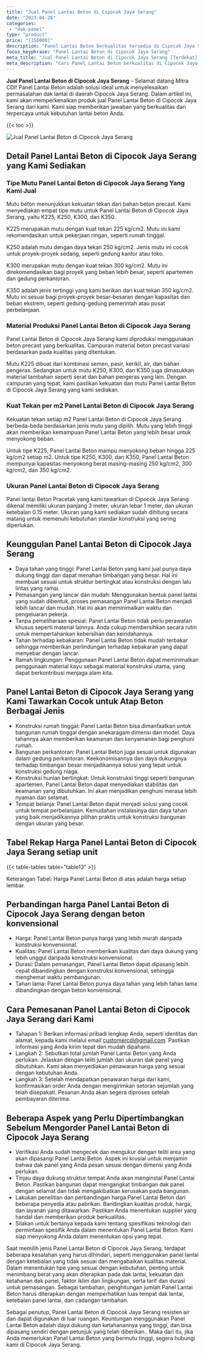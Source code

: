```yaml
---
title: "Jual Panel Lantai Beton di Cipocok Jaya Serang"
date: "2023-04-28"
categories:
 - "dak-panel"
type: "product"
price: "[150000]"
description: "Panel Lantai Beton berkualitas tersedia di Cipocok Jaya Serang. Solusi ideal untuk proyek konstruksi dengan standar terbaik, Panel Lantai Beton memberikan kekuatan maksimal untuk lantai dak. Konsultasi gratis."
focus_keyphrase: "Panel Lantai Beton di Cipocok Jaya Serang"
meta_title: "Jual Panel Lantai Beton di Cipocok Jaya Serang [Terdekat] - CDI"
meta_description: "Cari Panel Lantai Beton berkualitas di Cipocok Jaya Serang?. Kami menyediakan Panel Lantai Beton premium untuk proyek konstruksi. Penawaran spesial hanya di sini."
---
```


**Jual Panel Lantai Beton di Cipocok Jaya Serang** – Selamat datang Mitra CDI! Panel Lantai Beton adalah solusi ideal untuk menyelesaikan permasalahan dak lantai di daerah Cipocok Jaya Serang. Dalam artikel ini, kami akan memperkenalkan produk jual Panel Lantai Beton di Cipocok Jaya Serang dari kami. Kami siap memberikan jawaban yang berkualitas dan terpercaya untuk kebutuhan lantai beton Anda.

{{< toc >}}

![Jual Panel Lantai Beton di Cipocok Jaya Serang](/images/dak-panel/dak-panel-13.jpg)

## Detail Panel Lantai Beton di Cipocok Jaya Serang yang Kami Sediakan

### Tipe Mutu Panel Lantai Beton di Cipocok Jaya Serang Yang Kami Jual

Mutu beton menunjukkan kekuatan tekan dari bahan beton precast. Kami menyediakan empat tipe mutu untuk Panel Lantai Beton di Cipocok Jaya Serang, yaitu K225, K250, K300, dan K350.

K225 merupakan mutu dengan kuat tekan 225 kg/cm2. Mutu ini kami rekomendasikan untuk pekerjaan ringan, seperti rumah tinggal.

K250 adalah mutu dengan daya tekan 250 kg/cm2. Jenis mutu ini cocok untuk proyek-proyek sedang, seperti gedung kantor atau toko.

K300 merupakan mutu dengan kuat tekan 300 kg/cm2. Mutu ini direkomendasikan bagi proyek yang beban lebih besar, seperti apartemen dan gedung perkantoran.

K350 adalah jenis tertinggi yang kami berikan dari kuat tekan 350 kg/cm2. Mutu ini sesuai bagi proyek-proyek besar-besaran dengan kapasitas dan beban ekstrem, seperti gedung-gedung pemerintah atau pusat perbelanjaan.

### Material Produksi Panel Lantai Beton di Cipocok Jaya Serang

Panel Lantai Beton di Cipocok Jaya Serang kami diproduksi menggunakan beton precast yang berkualitas. Campuran material beton precast variasi berdasarkan pada kualitas yang ditentukan.

Mutu K225 dibuat dari kombinasi semen, pasir, kerikil, air, dan bahan pengeras. Sedangkan untuk mutu K250, K300, dan K350 juga dimasukkan material tambahan seperti serat dan bahan pengeras yang lain. Dengan campuran yang tepat, kami pastikan kekuatan dan mutu Panel Lantai Beton di Cipocok Jaya Serang yang kami sediakan.

### Kuat Tekan per m2 Panel Lantai Beton di Cipocok Jaya Serang

Kekuatan tekan setiap m2 Panel Lantai Beton di Cipocok Jaya Serang berbeda-beda berdasarkan jenis mutu yang dipilih. Mutu yang lebih tinggi akan memberikan kemampuan Panel Lantai Beton yang lebih besar untuk menyokong beban.

Untuk tipe K225, Panel Lantai Beton mampu menyokong beban hingga 225 kg/cm2 setiap m2. Untuk tipe K250, K300, dan K350, Panel Lantai Beton mempunyai kapasitas menyokong berat masing-masing 250 kg/cm2, 300 kg/cm2, dan 350 kg/cm2.

### Ukuran Panel Lantai Beton di Cipocok Jaya Serang

Panel lantai Beton Pracetak yang kami tawarkan di Cipocok Jaya Serang dikenal memiliki ukuran panjang 3 meter, ukuran lebar 1 meter, dan ukuran ketebalan 0.15 meter. Ukuran yang kami sediakan sudah dihitung secara matang untuk memenuhi kebutuhan standar konstruksi yang sering diperlukan.

## Keunggulan Panel Lantai Beton di Cipocok Jaya Serang

*   Daya tahan yang tinggi: Panel Lantai Beton yang kami jual punya daya dukung tinggi dan dapat menahan timbangan yang besar. Hal ini membuat sesuai untuk struktur bertingkat atau konstruksi dengan lalu lintas yang ramai.
*   Pemasangan yang lancar dan mudah: Menggunakan bentuk panel lantai yang sudah dibentuk, proses pemasangan Panel Lantai Beton menjadi lebih lancar dan mudah. Hal ini akan meminimalkan waktu dan pengeluaran pekerja.
*   Tanpa pemeliharaan spesial: Panel Lantai Beton tidak perlu perawatan khusus seperti material lainnya. Anda cukup membersihkan secara rutin untuk mempertahankan kebersihan dan keindahannya.
*   Tahan terhadap kebakaran: Panel Lantai Beton tidak mudah terbakar sehingga memberikan perlindungan terhadap kebakaran yang dapat menyebar dengan lancar.
*   Ramah lingkungan: Penggunaan Panel Lantai Beton dapat meminimalkan penggunaan material kayu sebagai material konstruksi utama, yang dapat berkontribusi menjaga alam kita.

## Panel Lantai Beton di Cipocok Jaya Serang yang Kami Tawarkan Cocok untuk Atap Beton Berbagai Jenis

*   Konstruksi rumah tinggal: Panel Lantai Beton bisa dimanfaatkan untuk bangunan rumah tinggal dengan anekaragam dimensi dan model. Daya tahannya akan memberikan keamanan dan kenyamanan bagi penghuni rumah.
*   Bangunan perkantoran: Panel Lantai Beton juga sesuai untuk digunakan dalam gedung perkantoran. Keekonomisannya dan daya dukungnya terhadap timbangan besar menjadikannya solusi yang tepat untuk konstruksi gedung niaga.
*   Konstruksi hunian bertingkat: Untuk konstruksi tinggi seperti bangunan apartemen, Panel Lantai Beton dapat menyediakan stabilitas dan keamanan yang dibutuhkan. Ini akan menjadikan penghuni merasa lebih nyaman dan selamat.
*   Tempat belanja: Panel Lantai Beton dapat menjadi solusi yang cocok untuk tempat perbelanjaan. Kemudahan instalasinya dan daya tahan yang baik menjadikannya pilihan praktis untuk konstruksi bangunan dengan ukuran yang besar.

## Tabel Rekap Harga Panel Lantai Beton di Cipocok Jaya Serang setiap unit

{{< table-tables table="table13" >}}

Keterangan Tabel: Harga Panel Lantai Beton di atas adalah harga setiap lembar.

## Perbandingan harga Panel Lantai Beton di Cipocok Jaya Serang dengan beton konvensional

*   Harga: Panel Lantai Beton punya harga yang lebih murah daripada konstruksi konvensional.
*   Kualitas: Panel Lantai Beton memberikan kualitas dan daya dukung yang lebih unggul daripada konstruksi konvensional.
*   Durasi: Dalam pemasangan, Panel Lantai Beton dapat dipasang lebih cepat dibandingkan dengan konstruksi konvensional, sehingga menghemat waktu pembangunan.
*   Tahan lama: Panel Lantai Beton punya daya tahan yang lebih tahan lama dibandingkan dengan beton konvensional.

## Cara Pemesanan Panel Lantai Beton di Cipocok Jaya Serang dari Kami

*   Tahapan 1: Berikan informasi pribadi lengkap Anda, seperti identitas dan alamat, kepada kami melalui email customercdi@gmail.com. Pastikan informasi yang Anda kirim tepat dan mudah dipahami.
*   Langkah 2: Sebutkan total jumlah Panel Lantai Beton yang Anda perlukan. Jelaskan dengan teliti jumlah dan ukuran dak panel yang dibutuhkan. Kami akan menyediakan penawaran harga yang sesuai dengan kebutuhan Anda.
*   Langkah 3: Setelah mendapatkan penawaran harga dari kami, konfirmasikan order Anda dengan mengirimkan setoran sejumlah yang telah disepakati. Pesanan Anda akan segera diproses setelah pembayaran diterima.
## Beberapa Aspek yang Perlu Dipertimbangkan Sebelum Mengorder Panel Lantai Beton di Cipocok Jaya Serang

*   Verifikasi Anda sudah mengecek dan mengukur dengan teliti area yang akan dipasangi Panel Lantai Beton. Aspek ini krusial untuk menjamin bahwa dak panel yang Anda pesan sesuai dengan dimensi yang Anda perlukan.
*   Tinjau daya dukung struktur tempat Anda akan menginstal Panel Lantai Beton. Pastikan bangunan dapat mengangkat timbangan dak panel dengan selamat dan tidak mengakibatkan kerusakan pada bangunan.
*   Lakukan penelitian dan perbandingan harga Panel Lantai Beton dari beberapa penyedia atau pabrikan. Bandingkan kualitas produk, harga, dan layanan yang ditawarkan. Pastikan Anda menentukan supplier yang handal dan memberikan produk berkualitas.
*   Silakan untuk bertanya kepada kami tentang spesifikasi teknologi dan permintaan spesifik Anda dalam menentukan Panel Lantai Beton. Kami siap menyokong Anda dalam menentukan opsi yang tepat.

Saat memilih jenis Panel Lantai Beton di Cipocok Jaya Serang, terdapat beberapa kesalahan yang harus dihindari, seperti menggunakan panel lantai dengan ketebalan yang tidak sesuai dan mengabaikan kualitas material. Dalam menentukan tipe yang sesuai dengan kebutuhan, penting untuk menimbang berat yang akan diterapkan pada dak lantai, kekuatan dan ketahanan dak panel, faktor iklim dan lingkungan, serta tarif dan durasi untuk pemasangan. Sebagai tambahan, penghitungan jumlah Panel Lantai Beton harus diterapkan dengan memperhatikan luas tempat dak lantai, ketebalan panel lantai, dan cadangan tambahan.

Sebagai penutup, Panel Lantai Beton di Cipocok Jaya Serang resisten air dan dapat digunakan di luar ruangan. Keuntungan menggunakan Panel Lantai Beton adalah daya dukung dan ketahanannya yang tinggi, dan bisa dipasang sendiri dengan petunjuk yang telah diberikan.. Maka dari itu, jika Anda memerlukan Panel Lantai Beton yang bermutu tinggi, segera hubungi kami di Cipocok Jaya Serang.